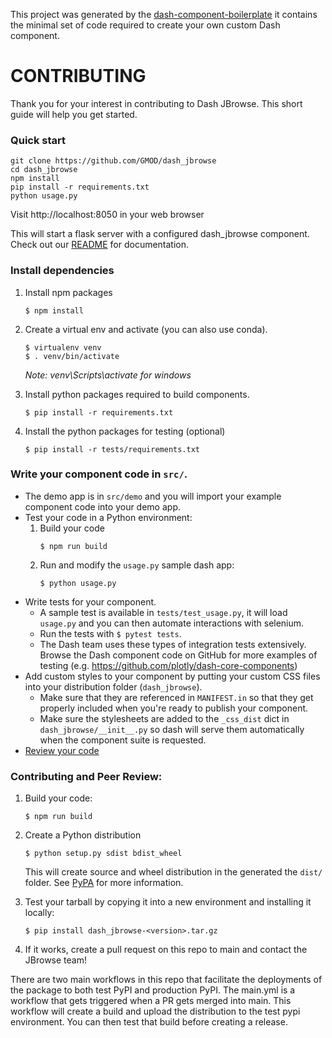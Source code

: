 This project was generated by the
[dash-component-boilerplate](https://github.com/plotly/dash-component-boilerplate)
it contains the minimal set of code required to create your own custom Dash
component.

# CONTRIBUTING

Thank you for your interest in contributing to Dash JBrowse. This short guide
will help you get started.

### Quick start

```
git clone https://github.com/GMOD/dash_jbrowse
cd dash_jbrowse
npm install
pip install -r requirements.txt
python usage.py
```

Visit http://localhost:8050 in your web browser

This will start a flask server with a configured dash_jbrowse component. Check
out our [README](./README.md) for documentation.

### Install dependencies

1. Install npm packages
   ```
   $ npm install
   ```
2. Create a virtual env and activate (you can also use conda).

   ```
   $ virtualenv venv
   $ . venv/bin/activate
   ```

   _Note: venv\Scripts\activate for windows_

3. Install python packages required to build components.
   ```
   $ pip install -r requirements.txt
   ```
4. Install the python packages for testing (optional)
   ```
   $ pip install -r tests/requirements.txt
   ```

### Write your component code in `src/`.

- The demo app is in `src/demo` and you will import your example component code
  into your demo app.
- Test your code in a Python environment:
  1. Build your code
     ```
     $ npm run build
     ```
  2. Run and modify the `usage.py` sample dash app:
     ```
     $ python usage.py
     ```
- Write tests for your component.
  - A sample test is available in `tests/test_usage.py`, it will load `usage.py`
    and you can then automate interactions with selenium.
  - Run the tests with `$ pytest tests`.
  - The Dash team uses these types of integration tests extensively. Browse the
    Dash component code on GitHub for more examples of testing (e.g.
    https://github.com/plotly/dash-core-components)
- Add custom styles to your component by putting your custom CSS files into your
  distribution folder (`dash_jbrowse`).
  - Make sure that they are referenced in `MANIFEST.in` so that they get
    properly included when you're ready to publish your component.
  - Make sure the stylesheets are added to the `_css_dist` dict in
    `dash_jbrowse/__init__.py` so dash will serve them automatically when the
    component suite is requested.
- [Review your code](./review_checklist.md)

### Contributing and Peer Review:

1. Build your code:
   ```
   $ npm run build
   ```
2. Create a Python distribution

   ```
   $ python setup.py sdist bdist_wheel
   ```

   This will create source and wheel distribution in the generated the `dist/`
   folder. See
   [PyPA](https://packaging.python.org/guides/distributing-packages-using-setuptools/#packaging-your-project)
   for more information.

3. Test your tarball by copying it into a new environment and installing it
   locally:
   ```
   $ pip install dash_jbrowse-<version>.tar.gz
   ```
4. If it works, create a pull request on this repo to main and contact the
   JBrowse team!

<!-- 5. Share your component with the community! https://community.plotly.com/c/dash
    1. Publish this repository to GitHub
    2. Tag your GitHub repository with the plotly-dash tag so that it appears here: https://github.com/topics/plotly-dash
    3. Create a post in the Dash community forum: https://community.plotly.com/c/dash -->

There are two main workflows in this repo that facilitate the deployments of the
package to both test PyPI and production PyPI. The main.yml is a workflow that
gets triggered when a PR gets merged into main. This workflow will create a
build and upload the distribution to the test pypi environment. You can then
test that build before creating a release.
